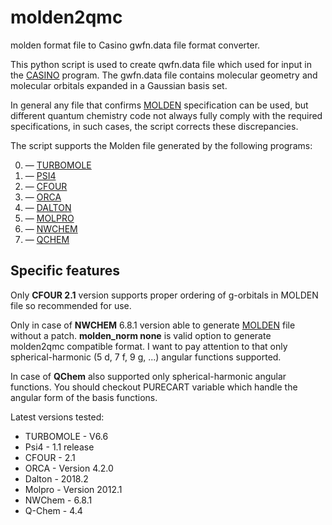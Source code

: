 # molden2qmc
molden format file to Casino gwfn.data file format converter.

This python script is used to create qwfn.data file which used for input in the [CASINO](https://vallico.net/casinoqmc/what-is-casino/) program.
The gwfn.data file contains molecular geometry and molecular orbitals expanded in a Gaussian basis set.

In general any file that confirms [MOLDEN](http://www.cmbi.ru.nl/molden/molden_format.html) specification can be used,
but different quantum chemistry code not always fully comply with the required specifications,
in such cases, the script corrects these discrepancies.

The script supports the Molden file generated by the following programs:

0. — [TURBOMOLE](http://www.turbomole.com/)
1. — [PSI4](http://www.psicode.org/)
2. — [CFOUR](http://www.cfour.de/)
3. — [ORCA](https://orcaforum.cec.mpg.de/)
4. — [DALTON](http://daltonprogram.org/)
5. — [MOLPRO](https://www.molpro.net/)
6. — [NWCHEM](http://www.nwchem-sw.org/)
7. — [QCHEM](http://www.q-chem.com/)


## Specific features
Only **CFOUR 2.1** version supports proper ordering of g-orbitals in MOLDEN file so recommended for use.

Only in case of **NWCHEM** 6.8.1 version able to generate [MOLDEN](http://www.nwchem-sw.org/index.php/Development:Properties#Moldenfile) file without a patch.
**molden_norm none** is valid option to generate molden2qmc compatible format.
I want to pay attention to that only spherical-harmonic (5 d, 7 f, 9 g, ...) angular functions supported.

In case of **QChem** also supported only spherical-harmonic angular functions. You should checkout
PURECART variable which handle the angular form of the basis functions.

Latest versions tested:
- TURBOMOLE - V6.6
- Psi4      - 1.1 release
- CFOUR     - 2.1
- ORCA      - Version 4.2.0
- Dalton    - 2018.2
- Molpro    - Version 2012.1
- NWChem    - 6.8.1
- Q-Chem    - 4.4
